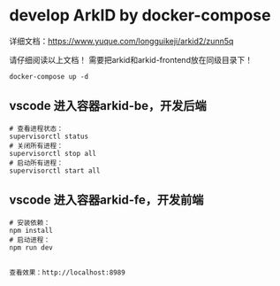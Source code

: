 # develop ArkID by docker-compose

详细文档：https://www.yuque.com/longguikeji/arkid2/zunn5q

请仔细阅读以上文档！
需要把arkid和arkid-frontend放在同级目录下！

```shell
docker-compose up -d
```

## vscode 进入容器arkid-be，开发后端
```shell
# 查看进程状态：
supervisorctl status
# 关闭所有进程：
supervisorctl stop all
# 启动所有进程：
supervisorctl start all
```

## vscode 进入容器arkid-fe，开发前端
```shell
# 安装依赖：
npm install
# 启动进程：
npm run dev


查看效果：http://localhost:8989
